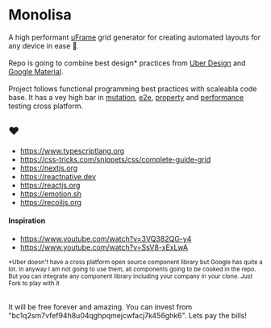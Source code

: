 # Monolisa
A high performant [uFrame](https://brand.uber.com/guide#composition-the-u-frame) grid generator for creating automated layouts for any device in ease 🤯. <br /><br /> 
Repo is going to combine best design* practices from [Uber Design](https://brand.uber.com) and [Google Material](https://material.io).<br /><br />
Project follows functional programming best practices with scaleabla code base. It has a vey high bar in [mutation](mutation.app), [e2e](https://www.cypress.io), [property](https://github.com/dubzzz/fast-check) and [performance](https://clinicjs.org) testing cross platform.


## ♥️ 
- https://www.typescriptlang.org
- https://css-tricks.com/snippets/css/complete-guide-grid
- https://nextjs.org
- https://reactnative.dev
- https://reactjs.org
- https://emotion.sh
- https://recoiljs.org


#### Inspiration

- https://www.youtube.com/watch?v=3VQ382QG-y4
- https://www.youtube.com/watch?v=SsV8-xExLwA



<sub>*Uber doesn't have a cross platform open source component library but Google has quite a lot. In anyway I am not going to use them, all components going to be cooked in the repo. But you can integrate any component library including your company in your clone. Just Fork to play with it</sub><br /><br />

It will be free forever and amazing. You can invest from "bc1q2sm7vfef94h8u04qghpqmejcwfacj7k456ghk6". Lets pay the bills!
